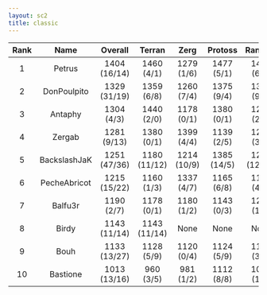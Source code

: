 ```yaml
---
layout: sc2
title: classic
---
```

| Rank | Name         | Overall      | Terran       | Zerg        | Protoss     | Random       |
|:----:|:------------:|:------------:|:------------:|:-----------:|:-----------:|:------------:|
| 1    | Petrus       | 1404 (16/14) | 1460 (4/1)   | 1279 (1/6)  | 1477 (5/1)  | 1402 (6/6)   |
| 2    | DonPoulpito  | 1329 (31/19) | 1359 (6/8)   | 1260 (7/4)  | 1375 (9/4)  | 1325 (9/3)   |
| 3    | Antaphy      | 1304 (4/3)   | 1440 (2/0)   | 1178 (0/1)  | 1380 (0/1)  | 1219 (2/1)   |
| 4    | Zergab       | 1281 (9/13)  | 1380 (0/1)   | 1399 (4/4)  | 1139 (2/5)  | 1206 (3/3)   |
| 5    | BackslashJaK | 1251 (47/36) | 1180 (11/12) | 1214 (10/9) | 1385 (14/5) | 1227 (12/10) |
| 6    | PecheAbricot | 1215 (15/22) | 1160 (1/3)   | 1337 (4/7)  | 1165 (6/8)  | 1198 (4/4)   |
| 7    | Balfu3r      | 1190 (2/7)   | 1178 (0/1)   | 1180 (1/2)  | 1143 (0/3)  | 1262 (1/1)   |
| 8    | Birdy        | 1143 (11/14) | 1143 (11/14) |None         |None         |None          |
| 9    | Bouh         | 1133 (13/27) | 1128 (5/9)   | 1120 (0/4)  | 1124 (5/9)  | 1161 (3/5)   |
| 10   | Bastione     | 1013 (13/16) | 960 (3/5)    | 981 (1/2)   | 1112 (8/8)  | 1001 (1/1)   |
